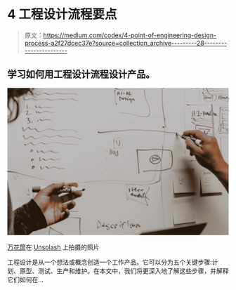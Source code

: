# 4 工程设计流程要点

> 原文：<https://medium.com/codex/4-point-of-engineering-design-process-a2f27dcec37e?source=collection_archive---------28----------------------->

## 学习如何用工程设计流程设计产品。

![](img/23294dbe54c418a2f57b78cca30c2d1b.png)

[万花筒](https://unsplash.com/@kaleidico?utm_source=medium&utm_medium=referral)在 [Unsplash](https://unsplash.com?utm_source=medium&utm_medium=referral) 上拍摄的照片

工程设计是从一个想法或概念创造一个工作产品。它可以分为五个关键步骤:计划、原型、测试、生产和维护。在本文中，我们将更深入地了解这些步骤，并解释它们如何在…